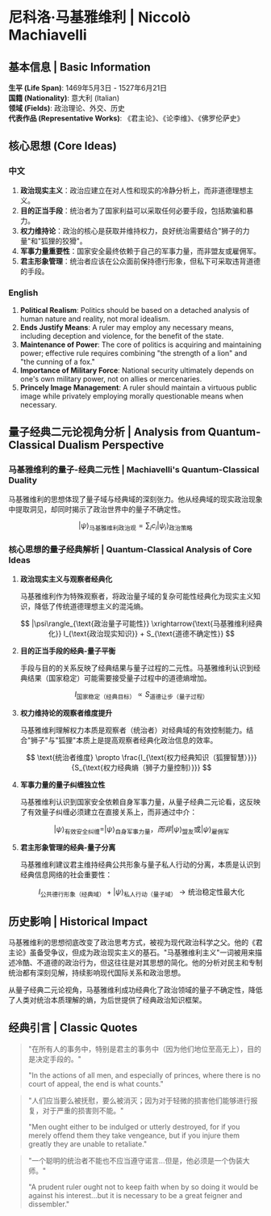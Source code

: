 # 尼科洛·马基雅维利 | Niccolò Machiavelli

## 基本信息 | Basic Information

**生平 (Life Span)**: 1469年5月3日 - 1527年6月21日  
**国籍 (Nationality)**: 意大利 (Italian)  
**领域 (Fields)**: 政治理论、外交、历史  
**代表作品 (Representative Works)**: 《君主论》、《论李维》、《佛罗伦萨史》

## 核心思想 (Core Ideas)

### 中文
1. **政治现实主义**：政治应建立在对人性和现实的冷静分析上，而非道德理想主义。
2. **目的正当手段**：统治者为了国家利益可以采取任何必要手段，包括欺骗和暴力。
3. **权力维持论**：政治的核心是获取并维持权力，良好统治需要结合"狮子的力量"和"狐狸的狡猾"。
4. **军事力量重要性**：国家安全最终依赖于自己的军事力量，而非盟友或雇佣军。
5. **君主形象管理**：统治者应该在公众面前保持德行形象，但私下可采取违背道德的手段。

### English
1. **Political Realism**: Politics should be based on a detached analysis of human nature and reality, not moral idealism.
2. **Ends Justify Means**: A ruler may employ any necessary means, including deception and violence, for the benefit of the state.
3. **Maintenance of Power**: The core of politics is acquiring and maintaining power; effective rule requires combining "the strength of a lion" and "the cunning of a fox."
4. **Importance of Military Force**: National security ultimately depends on one's own military power, not on allies or mercenaries.
5. **Princely Image Management**: A ruler should maintain a virtuous public image while privately employing morally questionable means when necessary.

## 量子经典二元论视角分析 | Analysis from Quantum-Classical Dualism Perspective

### 马基雅维利的量子-经典二元性 | Machiavelli's Quantum-Classical Duality

马基雅维利的思想体现了量子域与经典域的深刻张力。他从经典域的现实政治现象中提取洞见，却同时揭示了政治世界中的量子不确定性。

$$
|\psi\rangle_{\text{马基雅维利政治观}} = \sum_i c_i|\psi_i\rangle_{\text{政治策略}}
$$

### 核心思想的量子经典解析 | Quantum-Classical Analysis of Core Ideas

1. **政治现实主义与观察者经典化**

   马基雅维利作为特殊观察者，将政治量子域的复杂可能性经典化为现实主义知识，降低了传统道德理想主义的混沌熵。

   $$
   |\psi\rangle_{\text{政治量子可能性}} \xrightarrow{\text{马基雅维利经典化}} I_{\text{政治现实知识}} + S_{\text{道德不确定性}}
   $$

2. **目的正当手段的经典-量子平衡**

   手段与目的的关系反映了经典结果与量子过程的二元性。马基雅维利认识到经典结果（国家稳定）可能需要接受量子过程中的道德熵增加。

   $$
   I_{\text{国家稳定（经典目标）}} \propto S_{\text{道德让步（量子过程）}}
   $$

3. **权力维持论的观察者维度提升**

   马基雅维利理解权力本质是观察者（统治者）对经典域的有效控制能力。结合"狮子"与"狐狸"本质上是提高观察者经典化政治信息的效率。

   $$
   \text{统治者维度} \propto \frac{I_{\text{权力经典知识（狐狸智慧）}}}{S_{\text{权力经典熵（狮子力量控制）}}}
   $$

4. **军事力量的量子纠缠独立性**

   马基雅维利认识到国家安全依赖自身军事力量，从量子经典二元论看，这反映了有效量子纠缠必须建立在直接关系上，而非通过中介：

   $$
   |\psi\rangle_{\text{有效安全纠缠}} = |\psi\rangle_{\text{自身军事力量}}，而非 |\psi\rangle_{\text{盟友}} \text{或} |\psi\rangle_{\text{雇佣军}}
   $$

5. **君主形象管理的经典-量子分离**

   马基雅维利建议君主维持经典公共形象与量子私人行动的分离，本质是认识到经典信息网络的社会重要性：

   $$
   I_{\text{公共德行形象（经典域）}} + |\psi\rangle_{\text{私人行动（量子域）}} \rightarrow \text{统治稳定性最大化}
   $$

## 历史影响 | Historical Impact

马基雅维利的思想彻底改变了政治思考方式，被视为现代政治科学之父。他的《君主论》虽备受争议，但成为政治现实主义的基石。"马基雅维利主义"一词被用来描述冷酷、不道德的政治行为，但这往往是对其思想的简化。他的分析对民主和专制统治都有深刻见解，持续影响现代国际关系和政治思想。

从量子经典二元论视角，马基雅维利成功经典化了政治领域的量子不确定性，降低了人类对统治本质理解的熵，为后世提供了经典政治知识框架。

## 经典引言 | Classic Quotes

> "在所有人的事务中，特别是君主的事务中（因为他们地位至高无上），目的是决定手段的。" 
> 
> "In the actions of all men, and especially of princes, where there is no court of appeal, the end is what counts."

> "人们应当要么被抚慰，要么被消灭；因为对于轻微的损害他们能够进行报复，对于严重的损害则不能。"
> 
> "Men ought either to be indulged or utterly destroyed, for if you merely offend them they take vengeance, but if you injure them greatly they are unable to retaliate."

> "一个聪明的统治者不能也不应当遵守诺言...但是，他必须是一个伪装大师。"
> 
> "A prudent ruler ought not to keep faith when by so doing it would be against his interest...but it is necessary to be a great feigner and dissembler." 
